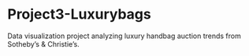 # Project3-Luxurybags
Data visualization project analyzing luxury handbag auction trends from Sotheby’s &amp; Christie’s.  
